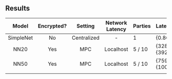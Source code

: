 ## Results
|   Model   	| Encrypted? 	|   Setting   	| Network Latency 	| Parties    	| Latency(s),Batch                  	 | Thput(im/s),Batch,Parties 	             |
|:---------:	|:----------:	|:-----------:	|:---------------:	|--------	|-------------------------|-----------------------------------------|
| SimpleNet 	|     No     	| Centralized 	|        -        	| 1          	| {0.86,36}                        	 | {42,36,1}        	                       |
|    NN20   	|     Yes    	|     MPC     	|    Localhost    	| 5 / 10 	| {328,146} / {392,146} 	 | {0.85,292,3} / {0.8,292,5} / {        	 |
|    NN50   	|     Yes    	|     MPC     	|    Localhost    	| 5 / 10     	| {759,146}, {1007,146}             	 | {0.19,146}        	                     |
|           	|            	|             	|                 	|            	| 	                       | 	                                       |
